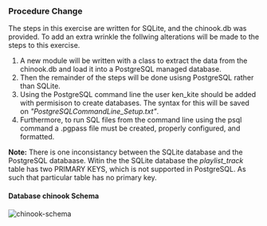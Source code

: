 ### Procedure Change

The steps in this exercise are written for SQLite, and the chinook.db was provided.  To add an extra wrinkle the follwing alterations will be made to the steps to this exercise.
1.  A new module will be written with a class to extract the data from the chinook.db and load it into a PostgreSQL managed database.
1.  Then the remainder of the steps will be done usisng PostgreSQL rather than SQLite.
1.  Using the PostgreSQL command line the user ken_kite should be added with permisison to create databases.  The syntax for this will be saved on *"PostgreSQLCommandLine_Setup.txt"*.
1.  Furthermore, to run SQL files from the command line using the psql command a .pgpass file must be created, properly configured, and formatted.

__Note:__ There is one inconsistancy between the SQLite database and the PostgreSQL databaase.  Witin the the SQLite database the *playlist_track* table has two PRIMARY KEYS, which is not supported in PostgreSQL.  As such that particular table has no primary key.

#### Database chinook Schema
![chinook-schema](https://s3.amazonaws.com/dq-content/189/chinook-schema.svg)

